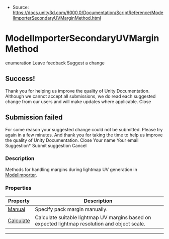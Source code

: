 * Source: https://docs.unity3d.com/6000.0/Documentation/ScriptReference/ModelImporterSecondaryUVMarginMethod.html

# ModelImporterSecondaryUVMarginMethod
enumeration
Leave feedback
Suggest a change
## Success!
Thank you for helping us improve the quality of Unity Documentation. Although we cannot accept all submissions, we do read each suggested change from our users and will make updates where applicable.
Close
## Submission failed
For some reason your suggested change could not be submitted. Please <a>try again</a> in a few minutes. And thank you for taking the time to help us improve the quality of Unity Documentation.
Close
Your name Your email Suggestion* Submit suggestion
Cancel
### Description
Methods for handling margins during lightmap UV generation in [ModelImporter](https://docs.unity3d.com/6000.0/Documentation/ScriptReference/ModelImporter.html).
### Properties
Property | Description  
---|---  
[Manual](https://docs.unity3d.com/6000.0/Documentation/ScriptReference/ModelImporterSecondaryUVMarginMethod.Manual.html) | Specify pack margin manually.  
[Calculate](https://docs.unity3d.com/6000.0/Documentation/ScriptReference/ModelImporterSecondaryUVMarginMethod.Calculate.html) | Calculate suitable lightmap UV margins based on expected lightmap resolution and object scale.  
* * *

